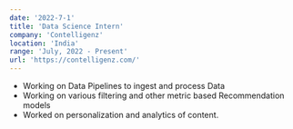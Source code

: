 ```yaml
---
date: '2022-7-1'
title: 'Data Science Intern'
company: 'Contelligenz'
location: 'India'
range: 'July, 2022 - Present'
url: 'https://contelligenz.com/'
---
```


- Working on Data Pipelines to ingest and process Data
- Working on various filtering and other metric based Recommendation models
- Worked on personalization and analytics of content.

